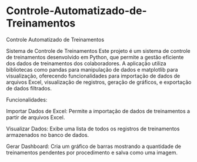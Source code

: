 # Controle-Automatizado-de-Treinamentos
Controle Automatizado de Treinamentos

Sistema de Controle de Treinamentos
Este projeto é um sistema de controle de treinamentos desenvolvido em Python, que permite a gestão eficiente dos dados de treinamentos dos colaboradores. A aplicação utiliza bibliotecas como pandas para manipulação de dados e matplotlib para visualização, oferecendo funcionalidades para importação de dados de arquivos Excel, visualização de registros, geração de gráficos, e exportação de dados filtrados.

Funcionalidades:

Importar Dados de Excel:
Permite a importação de dados de treinamentos a partir de arquivos Excel.

Visualizar Dados:
Exibe uma lista de todos os registros de treinamentos armazenados no banco de dados.

Gerar Dashboard:
Cria um gráfico de barras mostrando a quantidade de treinamentos pendentes por procedimento e salva como uma imagem.
